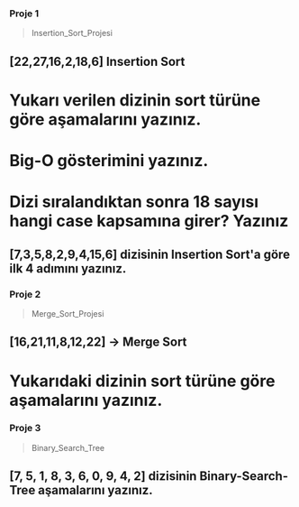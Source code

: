 ### Proje 1

> Insertion_Sort_Projesi

## [22,27,16,2,18,6] Insertion Sort

# Yukarı verilen dizinin sort türüne göre aşamalarını yazınız.

# Big-O gösterimini yazınız.

# Dizi sıralandıktan sonra 18 sayısı hangi case kapsamına girer? Yazınız

## [7,3,5,8,2,9,4,15,6] dizisinin Insertion Sort'a göre ilk 4 adımını yazınız.

### Proje 2

> Merge_Sort_Projesi

## [16,21,11,8,12,22] -> Merge Sort

# Yukarıdaki dizinin sort türüne göre aşamalarını yazınız.

### Proje 3

> Binary_Search_Tree

## [7, 5, 1, 8, 3, 6, 0, 9, 4, 2] dizisinin Binary-Search-Tree aşamalarını yazınız.
